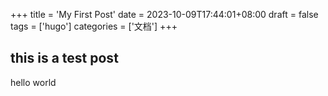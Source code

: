 +++
title = 'My First Post'
date = 2023-10-09T17:44:01+08:00
draft = false
tags = ['hugo']
categories = ['文档']
+++

## this is a test post 

hello world 